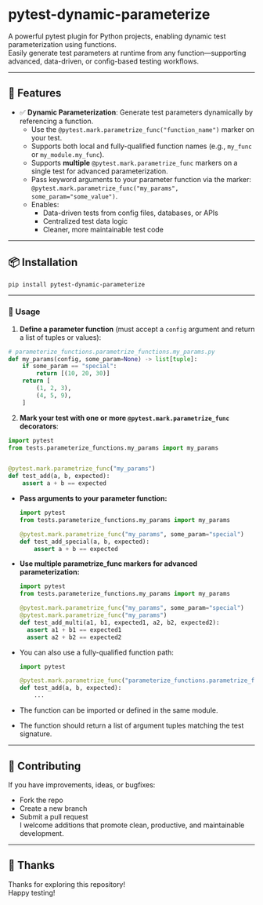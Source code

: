 # pytest-dynamic-parameterize
A powerful pytest plugin for Python projects, enabling dynamic test parameterization using functions. <br>
Easily generate test parameters at runtime from any function—supporting advanced, data-driven, or config-based testing workflows.

---

## 🚀 Features
- ✅ **Dynamic Parameterization**: Generate test parameters dynamically by referencing a function.
  - Use the `@pytest.mark.parametrize_func("function_name")` marker on your test.
  - Supports both local and fully-qualified function names (e.g., `my_func` or `my_module.my_func`).
  - Supports **multiple** `@pytest.mark.parametrize_func` markers on a single test for advanced parameterization.
  - Pass keyword arguments to your parameter function via the marker: `@pytest.mark.parametrize_func("my_params", some_param="some_value")`.
  - Enables:
    - Data-driven tests from config files, databases, or APIs
    - Centralized test data logic
    - Cleaner, more maintainable test code

---

## 📦 Installation
```bash
pip install pytest-dynamic-parameterize
```

---

### 🔧 Usage
1. **Define a parameter function** (must accept a `config` argument and return a list of tuples or values):

```python
# parameterize_functions.parametrize_functions.my_params.py
def my_params(config, some_param=None) -> list[tuple]:
    if some_param == "special":
        return [(10, 20, 30)]
    return [
        (1, 2, 3),
        (4, 5, 9),
    ]
```

2. **Mark your test with one or more `@pytest.mark.parametrize_func` decorators**:

```python
import pytest
from tests.parameterize_functions.my_params import my_params


@pytest.mark.parametrize_func("my_params")
def test_add(a, b, expected):
    assert a + b == expected
```

- **Pass arguments to your parameter function:**
  ```python
  import pytest
  from tests.parameterize_functions.my_params import my_params

  @pytest.mark.parametrize_func("my_params", some_param="special")
  def test_add_special(a, b, expected):
      assert a + b == expected
  ```

- **Use multiple parametrize_func markers for advanced parameterization:**
  ```python
  import pytest
  from tests.parameterize_functions.my_params import my_params

  @pytest.mark.parametrize_func("my_params", some_param="special")
  @pytest.mark.parametrize_func("my_params")
  def test_add_multi(a1, b1, expected1, a2, b2, expected2):
    assert a1 + b1 == expected1
    assert a2 + b2 == expected2
  ```

- You can also use a fully-qualified function path:
  ```python
  import pytest

  @pytest.mark.parametrize_func("parameterize_functions.parametrize_functions.my_params")
  def test_add(a, b, expected):
      ...
  ```

- The function can be imported or defined in the same module.
- The function should return a list of argument tuples matching the test signature.

---

## 🤝 Contributing
If you have improvements, ideas, or bugfixes:
- Fork the repo <br>
- Create a new branch <br>
- Submit a pull request <br>
I welcome additions that promote clean, productive, and maintainable development. <br>

---

## 🙏 Thanks
Thanks for exploring this repository! <br>
Happy testing! <br>
